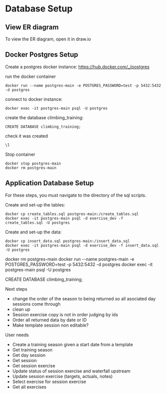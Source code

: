 # Database Setup

## View ER diagram
To view the ER diagram, open it in draw.io

## Docker Postgres Setup
Create a postgres docker instance:
https://hub.docker.com/_/postgres

run the docker container
```
docker run --name postgres-main -e POSTGRES_PASSWORD=test -p 5432:5432 -d postgres

```

connect to docker instance:
```
docker exec -it postgres-main psql -U postgres

```

create the database climbing_training:
```
CREATE DATABASE climbing_training;

```

check it was created
```
\l
```

Stop container
```
docker stop postgres-main
docker rm postgres-main

```

## Application Database Setup
For these steps, you must navigate to the directory of the sql scripts.

Create and set-up the tables:
```
docker cp create_tables.sql postgres-main:/create_tables.sql
docker exec -it postgres-main psql -d exercise_dev -f create_tables.sql -U postgres
```

Create and set-up the data:
```
docker cp insert_data.sql postgres-main:/insert_data.sql
docker exec -it postgres-main psql -d exercise_dev -f insert_data.sql -U postgres
```

<!-- CMD -->

docker rm postgres-main
docker run --name postgres-main -e POSTGRES_PASSWORD=test -p 5432:5432 -d postgres
docker exec -it postgres-main psql -U postgres

CREATE DATABASE climbing_training;

<!-- CMD -->

Next steps
- change the order of the season to being returned so all asociated day sessions come through
- clean up
- Session exercise copy is not in order judging by ids
- Order all returned data by date or ID
- Make template session non editable?

User needs
- Create a training season given a start date from a template
- Get training season
- Get day session
- Get session
- Get session exercise
- Update status of session exercise and waterfall upstream
- Update session exercise (targets, actuals, notes)
- Select exercise for session exercise
- Get all exercises